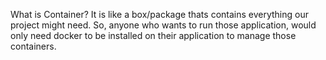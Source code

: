 What is Container?
It is like a box/package thats contains everything our project might need.
So, anyone who wants to run those application, would only need docker to be installed on their application to manage those containers.
